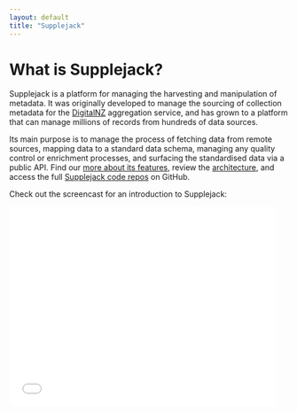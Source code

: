 ```yaml
---
layout: default
title: "Supplejack"
---
```

# What is Supplejack?

Supplejack is a platform for managing the harvesting and manipulation of metadata. It was originally developed to manage the sourcing of collection metadata for the [DigitalNZ](http://www.digitalnz.org/) aggregation service, and has grown to a platform that can manage millions of records from hundreds of data sources.

Its main purpose is to manage the process of fetching data from remote sources, mapping data to a standard data schema, managing any quality control or enrichment processes, and surfacing the standardised data via a public API. Find our [more about its features](/supplejack/about.html), review the [architecture](/supplejack/architecture.html), and access the full [Supplejack code repos](https://github.com/DigitalNZ) on GitHub.


Check out the screencast for an introduction to Supplejack:

<iframe width="480" height="360" src="//www.youtube.com/embed/MLUURxcfcLc?rel=0" frameborder="0" allowfullscreen></iframe>



